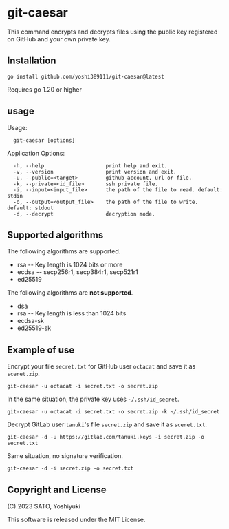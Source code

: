 # git-caesar

This command encrypts and decrypts files using the public key registered on GitHub and your own private key.

## Installation

```
go install github.com/yoshi389111/git-caesar@latest
```

Requires go 1.20 or higher

## usage

Usage:

```
  git-caesar [options]
```

Application Options:

```
  -h, --help                    print help and exit.
  -v, --version                 print version and exit.
  -u, --public=<target>         github account, url or file.
  -k, --private=<id_file>       ssh private file.
  -i, --input=<input_file>      the path of the file to read. default: stdin
  -o, --output=<output_file>    the path of the file to write. default: stdout
  -d, --decrypt                 decryption mode.
```

## Supported algorithms

The following algorithms are supported.

* rsa -- Key length is 1024 bits or more
* ecdsa -- secp256r1, secp384r1, secp521r1
* ed25519

The following algorithms are **not supported**.

* dsa
* rsa -- Key length is less than 1024 bits
* ecdsa-sk
* ed25519-sk

## Example of use

Encrypt your file `secret.txt` for GitHub user `octacat` and save it as `sceret.zip`.

```
git-caesar -u octacat -i secret.txt -o secret.zip
```

In the same situation, the private key uses `~/.ssh/id_secret`.

```
git-caesar -u octacat -i secret.txt -o secret.zip -k ~/.ssh/id_secret
```

Decrypt GitLab user `tanuki`'s file `secret.zip` and save it as `sceret.txt`.

```
git-caesar -d -u https://gitlab.com/tanuki.keys -i secret.zip -o secret.txt
```

Same situation, no signature verification.

```
git-caesar -d -i secret.zip -o secret.txt
```

## Copyright and License

(C) 2023 SATO, Yoshiyuki

This software is released under the MIT License.
